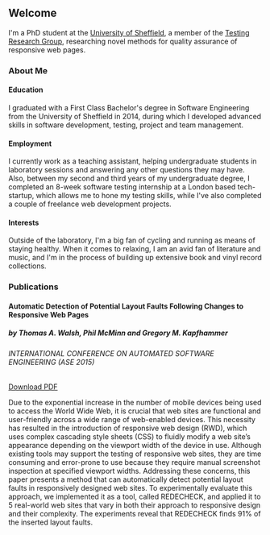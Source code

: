 ## Welcome

I'm a PhD student at the [University of Sheffield](http://shef.ac.uk), a member of the [Testing Research Group](https://www.sheffield.ac.uk/dcs/research/groups/testing/home), researching novel methods for quality assurance of responsive web pages.

### About Me

#### Education

I graduated with a First Class Bachelor's degree in Software Engineering from the University of Sheffield in 2014, during which I developed advanced skills in software development, testing, project and team management.

#### Employment

I currently work as a teaching assistant, helping undergraduate students in laboratory sessions and answering any other questions they may have. Also, between my second and third years of my undergraduate degree, I completed an 8-week software testing internship at a London based tech-startup, which allows me to hone my testing skills, while I've also completed a couple of freelance web development projects.

#### Interests

Outside of the laboratory, I'm a big fan of cycling and running as means of staying healthy. When it comes to relaxing, I am an avid fan of literature and music, and I'm in the process of building up extensive book and vinyl record collections.

### Publications

#### Automatic Detection of Potential Layout Faults Following Changes to Responsive Web Pages
##### by Thomas A. Walsh, Phil McMinn and Gregory M. Kapfhammer
###### INTERNATIONAL CONFERENCE ON AUTOMATED SOFTWARE ENGINEERING (ASE 2015)

[Download PDF](ase2015.pdf)

Due to the exponential increase in the number of mobile devices being used to access the World Wide Web, it is crucial that web sites are functional and user-friendly across a wide range of web-enabled devices. This necessity has resulted in the introduction of responsive web design (RWD), which uses complex cascading style sheets (CSS) to fluidly modify a web site’s appearance depending on the viewport width of the device in use. Although existing tools may support the testing of responsive web sites, they are time consuming and error-prone to use because they require manual screenshot inspection at specified viewport widths. Addressing these concerns, this paper presents a method that can automatically detect potential layout faults in responsively designed web sites. To experimentally evaluate this approach, we implemented it as a tool, called REDECHECK, and applied it to 5 real-world web sites that vary in both their approach to responsive design and their complexity. The experiments reveal that REDECHECK finds 91% of the inserted layout faults.
